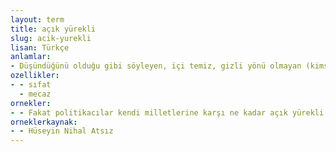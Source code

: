 ```yaml
---
layout: term
title: açık yürekli
slug: acik-yurekli
lisan: Türkçe
anlamlar:
- Düşündüğünü olduğu gibi söyleyen, içi temiz, gizli yönü olmayan (kimse); samimi, açık kalpli
ozellikler:
- - sıfat
  - mecaz
ornekler:
- - Fakat politikacılar kendi milletlerine karşı ne kadar açık yürekli yani samimi olurlarsa ‘iyi’ ve ‘büyük’ olma sıfatlarına o kadar hak kazanmış olurlar.
orneklerkaynak:
- - Hüseyin Nihal Atsız
---
```

